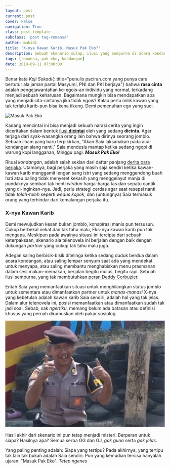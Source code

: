 ```yaml
---
layout: post
current: post
cover: False
navigation: True
class: post-template
subclass: 'post tag-romansa'
author: mukidi
title: "X-nya Kawan Karib, Masuk Pak Eko?"
description: Sebuah skenario sulap, ilusi yang sempurna di acara kondangan yang trak butuh bantuan Deddy Corbuzier
tags: [romansa, pak eko, kondangan]
date: 2018-09-11 07:00:00
---
```


Benar kata _Kaji Sukadi_{: title="penulis paciran.com yang punya cara bertutur ala jaman partai Masyumi, PNI dan PKI berjaya"} bahwa **rasa cinta** adalah pengejawantahan ke-egois-an individu yang normal, terkadang menjadi sebuah keharusan. Bagaimana mungkin bisa mendapatkan apa yang menjadi cita-cintanya jika tidak egois? Kalau perlu milik kawan yang tak terlalu karib-pun bisa kena tikung. Demi pemenuhan ego yang suci.

![Masuk Pak Eko](https://media.suara.com/pictures/653x366/2018/08/29/31214-pak-eko-1.jpg)

Kadang mencintai ini bisa menjadi sebuah narasi cerita yang ingin diceritakan dalam bentuk [ilusi **dicintai**](https://www.paciran.com/resensi-tjinta-imensi-kehilangam.html) oleh yang sedang **dicinta**. Agar terjaga dari syak-wasangka orang lain bahwa dirinya seorang jomblo. Sebuah ilham yang baru terpikirkan, "Akan Saia laksanakan pada acar kondangan siang nanti," Saia mendesis mantap ketika sedang ngopi di warung kopi langganan, Minggu pagi. _**Masuk Pak Eko!**_

Ritual _kondangan_, adalah salah sekian dari daftar panjang [derita para perjaka](https://www.paciran.com/nestapa-para-perjaka-di-bulan-buwuh.html). Utamanya, bagi perjaka yang masih saja sendiri ketika kawan-kawan karib menggamit lengan sang istri yang sedang menggendong buah hati atau paling tidak menyeret kekasih yang menggelayut manja di pundaknya sembari tak henti _wiridan_ harga-harga tas dan sepatu cantik yang di-inginkan-nya. Jadi, perlu strategi cerdas agar saat resepsi nanti tidak _tolah-toleh_ seperti _wedus kopok_, dan (untungnya) Saia termasuk orang yang terhindar dari kemalangan perjaka itu.

### X-nya Kawan Karib

Demi mewujudkan kesan bukan jomblo, konspirasi manis pun tersusun. Cukup berbekal nekat dan tak tahu malu, Eks-nya kawan karib pun tak mengapa. Meskipun pada awalnya situasi ini tercipta dari sebuah keterpaksaan, skenario ala telenovela ini berjalan dengan baik dengan dukungan _partner_ yang cukup tak tahu malu juga.

Adegan saling berbisik-bisik ditelinga ketika sedang duduk berdua dalam acara kondangan, atau saling lempar senyum saat ada yang mendekat untuk menyapa, atau saling membantu menghabiskan menu prasmanan dalam sesi makan-memakan, berjalan begitu mulus, begitu rapi. Sebuah ilusi sempurna, yang tak membutuhkan [peran Deddy Corbuzier](https://www.paciran.com/para-penerka-iwan-fals-noah.html).

Entah Saia yang memanfaatkan situasi untuk menghilangkan status jomblo untuk sementara atau dimanfaatkan partner untuk _manas-manasi_ X-nya yang kebetulan adalah kawan karib Saia sendiri, adalah hal yang tak jelas. Dalam alur telenovela ini, posisi memanfaatkan atau dimanfaatkan sudah tak jadi soal. Sebab, sak _ngertiku_, memang belum ada batasan atau definisi khusus yang pernah dirumuskan oleh pakar sosiolog.

![Masuk Pak Eko](assets/images/masuk-pak-eko.jpg)

Hasil akhir dari skenario ini pun tetap menjadi misteri. Berperan untuk siapa? Hasilnya apa? Semua serba GG dan GJ, _gak guna_ serta _gak jelas_.

Yang paling penting adalah: Siapa yang tertipu? Pada akhirnya, yang tertipu tak lain tak bukan adalah Saia sendiri. Pun yang kemudian tersisa hanyalah ujaran: "Masuk Pak Eko". _Tetep ngenes_
